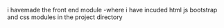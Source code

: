  i havemade the front end module 
 -where i have incuded html js bootstrap and css modules in the project directory

